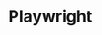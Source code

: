 # Playwright

<!--
Playwright
- E2E(End to End) Test
- Headless Chrome
- Puppeteer
- Playwright
- CodeceptJS
 -->